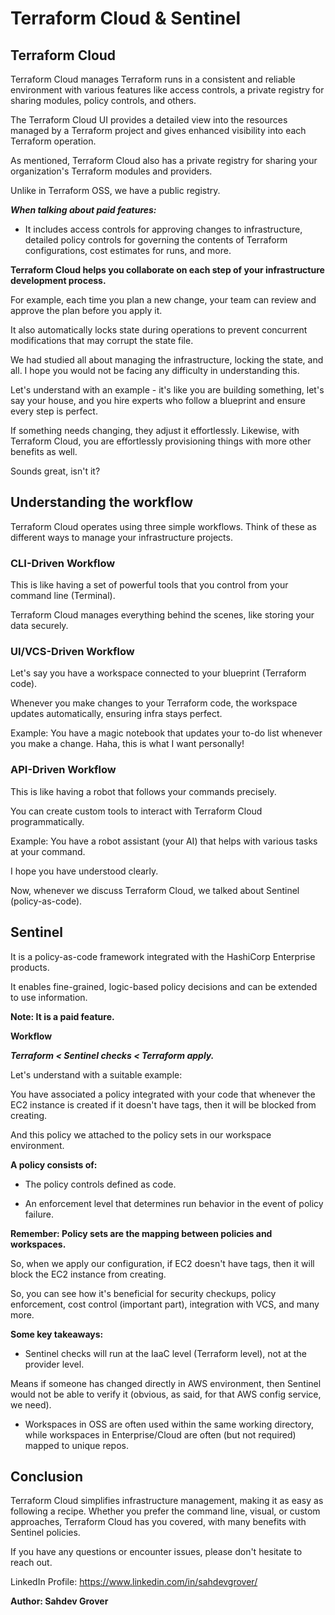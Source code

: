 # Terraform Cloud & Sentinel

## Terraform Cloud

Terraform Cloud manages Terraform runs in a consistent and reliable environment with various features like access controls, a private registry for sharing modules, policy controls, and others.

The Terraform Cloud UI provides a detailed view into the resources managed by a Terraform project and gives enhanced visibility into each Terraform operation.

As mentioned, Terraform Cloud also has a private registry for sharing your organization's Terraform modules and providers.

Unlike in Terraform OSS, we have a public registry.

_**When talking about paid features:**_

* It includes access controls for approving changes to infrastructure, detailed policy controls for governing the contents of Terraform configurations, cost estimates for runs, and more.

**Terraform Cloud helps you collaborate on each step of your infrastructure development process.**

For example, each time you plan a new change, your team can review and approve the plan before you apply it.

It also automatically locks state during operations to prevent concurrent modifications that may corrupt the state file.

We had studied all about managing the infrastructure, locking the state, and all. I hope you would not be facing any difficulty in understanding this.

Let's understand with an example - it's like you are building something, let's say your house, and you hire experts who follow a blueprint and ensure every step is perfect.

If something needs changing, they adjust it effortlessly. Likewise, with Terraform Cloud, you are effortlessly provisioning things with more other benefits as well.

Sounds great, isn't it?

## Understanding the workflow

Terraform Cloud operates using three simple workflows. Think of these as different ways to manage your infrastructure projects.

### CLI-Driven Workflow

This is like having a set of powerful tools that you control from your command line (Terminal).

Terraform Cloud manages everything behind the scenes, like storing your data securely.

### UI/VCS-Driven Workflow

Let's say you have a workspace connected to your blueprint (Terraform code).

Whenever you make changes to your Terraform code, the workspace updates automatically, ensuring infra stays perfect.

Example: You have a magic notebook that updates your to-do list whenever you make a change. Haha, this is what I want personally!

### API-Driven Workflow

This is like having a robot that follows your commands precisely.

You can create custom tools to interact with Terraform Cloud programmatically.

Example: You have a robot assistant (your AI) that helps with various tasks at your command.

I hope you have understood clearly.

Now, whenever we discuss Terraform Cloud, we talked about Sentinel (policy-as-code).

## Sentinel

It is a policy-as-code framework integrated with the HashiCorp Enterprise products.

It enables fine-grained, logic-based policy decisions and can be extended to use information.

**Note: It is a paid feature.**

**Workflow**

_**Terraform < Sentinel checks < Terraform apply.**_

Let's understand with a suitable example:

You have associated a policy integrated with your code that whenever the EC2 instance is created if it doesn't have tags, then it will be blocked from creating.

And this policy we attached to the policy sets in our workspace environment.

**A policy consists of:**

* The policy controls defined as code.

* An enforcement level that determines run behavior in the event of policy failure.

**Remember: Policy sets are the mapping between policies and workspaces.**

So, when we apply our configuration, if EC2 doesn't have tags, then it will block the EC2 instance from creating.

So, you can see how it's beneficial for security checkups, policy enforcement, cost control (important part), integration with VCS, and many more.

****Some key takeaways:****

* Sentinel checks will run at the IaaC level (Terraform level), not at the provider level.

Means if someone has changed directly in AWS environment, then Sentinel would not be able to verify it (obvious, as said, for that AWS config service, we need).

* Workspaces in OSS are often used within the same working directory, while workspaces in Enterprise/Cloud are often (but not required) mapped to unique repos.

## Conclusion

Terraform Cloud simplifies infrastructure management, making it as easy as following a recipe. Whether you prefer the command line, visual, or custom approaches, Terraform Cloud has you covered, with many benefits with Sentinel policies.

If you have any questions or encounter issues, please don't hesitate to reach out.

LinkedIn Profile: https://www.linkedin.com/in/sahdevgrover/

**Author: Sahdev Grover**


